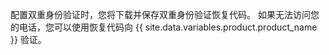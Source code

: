 配置双重身份验证时，您将下载并保存双重身份验证恢复代码。 如果无法访问您的电话，您可以使用恢复代码向 {{ site.data.variables.product.product_name }} 验证。
